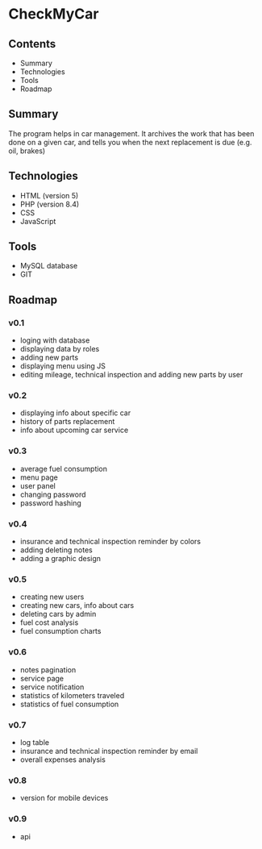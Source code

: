 # CheckMyCar

## Contents
- Summary
- Technologies
- Tools
- Roadmap

## Summary
The program helps in car management. 
It archives the work that has been done on a given car,
and tells you when the next replacement is due (e.g. oil, brakes)

## Technologies
- HTML (version 5)
- PHP (version 8.4)
- CSS
- JavaScript

## Tools
- MySQL database
- GIT

 ## Roadmap
### v0.1
- loging with database
- displaying data by roles
- adding new parts
- displaying menu using JS
- editing mileage, technical inspection and adding new parts by user

### v0.2
- displaying info about specific car
- history of parts replacement
- info about upcoming car service
  
### v0.3
- average fuel consumption
- menu page
- user panel
- changing password
- password hashing
  
### v0.4
- insurance and technical inspection reminder by colors
- adding deleting notes
- adding a graphic design

### v0.5
- creating new users
- creating new cars, info about cars
- deleting cars by admin
- fuel cost analysis
- fuel consumption charts

### v0.6
- notes pagination
- service page
- service notification
- statistics of kilometers traveled
- statistics of fuel consumption

### v0.7
- log table
- insurance and technical inspection reminder by email
- overall expenses analysis

### v0.8
- version for mobile devices

### v0.9
- api
